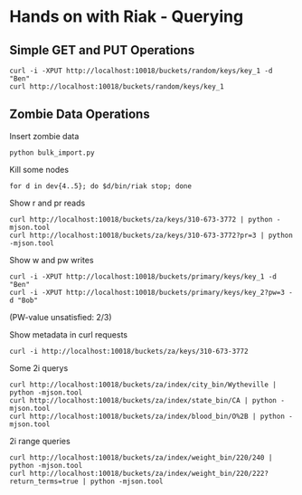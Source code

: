# Hands on with Riak - Querying

## Simple GET and PUT Operations

    curl -i -XPUT http://localhost:10018/buckets/random/keys/key_1 -d "Ben"
    curl http://localhost:10018/buckets/random/keys/key_1


## Zombie Data Operations

Insert zombie data

    python bulk_import.py

Kill some nodes

    for d in dev{4..5}; do $d/bin/riak stop; done

Show r and pr reads

    curl http://localhost:10018/buckets/za/keys/310-673-3772 | python -mjson.tool
    curl http://localhost:10018/buckets/za/keys/310-673-3772?pr=3 | python -mjson.tool

Show w and pw writes

    curl -i -XPUT http://localhost:10018/buckets/primary/keys/key_1 -d "Ben"
    curl -i -XPUT http://localhost:10018/buckets/primary/keys/key_2?pw=3 -d "Bob"

(PW-value unsatisfied: 2/3)

Show metadata in curl requests

    curl -i http://localhost:10018/buckets/za/keys/310-673-3772

Some 2i querys

    curl http://localhost:10018/buckets/za/index/city_bin/Wytheville | python -mjson.tool
    curl http://localhost:10018/buckets/za/index/state_bin/CA | python -mjson.tool
    curl http://localhost:10018/buckets/za/index/blood_bin/O%2B | python -mjson.tool

2i range queries

    curl http://localhost:10018/buckets/za/index/weight_bin/220/240 | python -mjson.tool
    curl http://localhost:10018/buckets/za/index/weight_bin/220/222?return_terms=true | python -mjson.tool